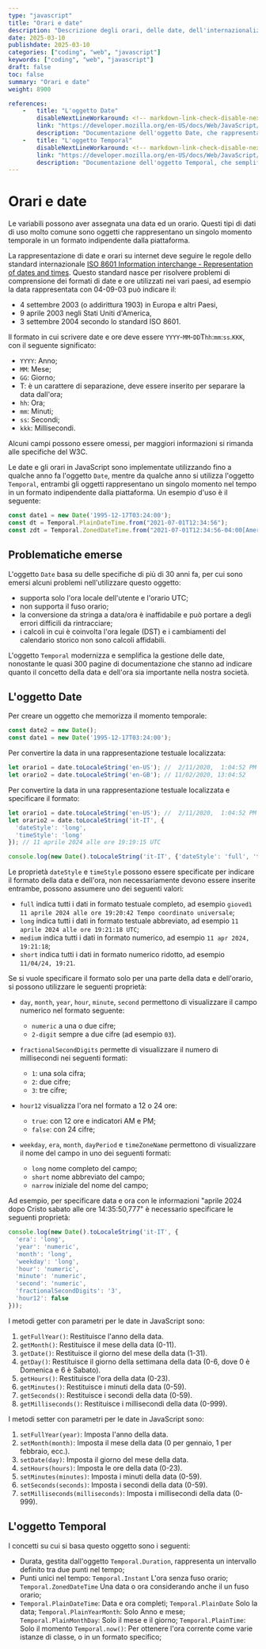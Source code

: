 ```yaml
---
type: "javascript"
title: "Orari e date"
description: "Descrizione degli orari, delle date, dell'internazionalizzazione, delle operazioni possibili per la manipolazione"
date: 2025-03-10
publishdate: 2025-03-10
categories: ["coding", "web", "javascript"]
keywords: ["coding", "web", "javascript"]
draft: false
toc: false
summary: "Orari e date"
weight: 8900

references:
    -   title: "L'oggetto Date"
        disableNextLineWorkaround: <!-- markdown-link-check-disable-next-line -->
        link: "https://developer.mozilla.org/en-US/docs/Web/JavaScript/Reference/Global_Objects/Date"
        description: "Documentazione dell'oggetto Date, che rappresenta un singolo momento nel tempo in un formato indipendente dalla piattaforma. Proprietà e metodi disponibili"
    -   title: "L'oggetto Temporal"
        disableNextLineWorkaround: <!-- markdown-link-check-disable-next-line -->
        link: "https://developer.mozilla.org/en-US/docs/Web/JavaScript/Reference/Global_Objects/Temporal"
        description: "Documentazione dell'oggetto Temporal, che semplifica, corregge e modernizza la gestione delle date e dell'ora. Proprietà e metodi disponibili"
---
```


# Orari e date

Le variabili possono aver assegnata una data ed un orario. Questi tipi di dati di uso molto comune sono oggetti che rappresentano un singolo momento temporale in un formato indipendente dalla piattaforma.

La rappresentazione di date e orari su internet deve seguire le regole dello standard internazionale
[ISO 8601 Information interchange - Representation of dates and times](https://it.wikipedia.org/wiki/ISO_8601). Questo standard nasce per risolvere problemi di comprensione dei formati di date e ore utilizzati nei vari paesi, ad esempio la data rappresentata con 04-09-03 può indicare il:

- 4 settembre 2003 (o addirittura 1903) in Europa e altri Paesi,
- 9 aprile 2003 negli Stati Uniti d'America,
- 3 settembre 2004 secondo lo standard ISO 8601.

Il formato in cui scrivere date e ore deve essere ``YYYY``-``MM``-``DD``T``hh``:``mm``:``ss``.``KKK``, con il seguente significato:

- ``YYYY``: Anno;
- ``MM``: Mese;
- ``GG``: Giorno;
- T: è un carattere di separazione, deve essere inserito per separare la data dall'ora;
- ``hh``: Ora;
- ``mm``: Minuti;
- ``ss``: Secondi;
- ``kkk``: Millisecondi.

Alcuni campi possono essere omessi, per maggiori informazioni si rimanda alle specifiche del W3C.

Le date e gli orari in JavaScript sono implementate utilizzando fino a qualche anno fa l'oggetto ``Date``, mentre da qualche anno si utilizza l'oggetto ``Temporal``, entrambi gli oggetti rappresentano un singolo momento nel tempo in un formato indipendente dalla piattaforma. Un esempio d'uso è il seguente:

```javascript
const date1 = new Date('1995-12-17T03:24:00');
const dt = Temporal.PlainDateTime.from("2021-07-01T12:34:56");
const zdt = Temporal.ZonedDateTime.from("2021-07-01T12:34:56-04:00[America/New_York]");
```

## Problematiche emerse

L'oggetto ``Date`` basa su delle specifiche di più di 30 anni fa, per cui sono emersi alcuni problemi nell'utilizzare questo oggetto:

- supporta solo l'ora locale dell'utente e l'orario UTC;
- non supporta il fuso orario;
- la conversione da stringa a data/ora è inaffidabile e può portare a degli errori difficili da rintracciare;
- i calcoli in cui è coinvolta l'ora legale (DST) e i cambiamenti del calendario storico non sono calcoli affidabili.

L'oggetto ``Temporal`` modernizza e semplifica la gestione delle date, nonostante le quasi 300 pagine di documentazione che stanno ad indicare quanto il concetto della data e dell'ora sia importante nella nostra società.

## L'oggetto Date

Per creare un oggetto che memorizza il momento temporale:

```javascript
const date2 = new Date();
const date1 = new Date('1995-12-17T03:24:00');
```

Per convertire la data in una rappresentazione testuale localizzata:

```javascript
let orario1 = date.toLocaleString('en-US'); //  2/11/2020,  1:04:52 PM
let orario2 = date.toLocaleString('en-GB'); // 11/02/2020, 13:04:52
```

Per convertire la data in una rappresentazione testuale localizzata e specificare il formato:

```javascript
let orario1 = date.toLocaleString('en-US'); //  2/11/2020,  1:04:52 PM
let orario2 = date.toLocaleString('it-IT', {
  'dateStyle': 'long',
  'timeStyle': 'long'
}); // 11 aprile 2024 alle ore 19:19:15 UTC

console.log(new Date().toLocaleString('it-IT', {'dateStyle': 'full', 'timeStyle': 'full'}))
```

Le proprietà ``dateStyle`` e ``timeStyle`` possono essere specificate per indicare il formato della data e dell'ora, non necessariamente devono essere inserite entrambe, possono assumere uno dei seguenti valori:

- ``full`` indica tutti i dati in formato testuale completo, ad esempio ``giovedì 11 aprile 2024 alle ore 19:20:42 Tempo coordinato universale``;
- ``long`` indica tutti i dati in formato testuale abbreviato, ad esempio ``11 aprile 2024 alle ore 19:21:18 UTC``;
- ``medium`` indica tutti i dati in formato numerico, ad esempio ``11 apr 2024, 19:21:18``;
- ``short`` indica tutti i dati in formato numerico ridotto, ad esempio ``11/04/24, 19:21``.

Se si vuole specificare il formato solo per una parte della data e dell'orario, si possono utilizzare le seguenti proprietà:

- ``day``, ``month``, ``year``, ``hour``, ``minute``, ``second`` permettono di visualizzare il campo numerico nel formato seguente:
  - ``numeric`` a una o due cifre;
  - ``2-digit`` sempre a due cifre (ad esempio ``03``).

- ``fractionalSecondDigits`` permette di visualizzare il numero di millisecondi nei seguenti formati:
  - ``1``: una sola cifra;
  - ``2``: due cifre;
  - ``3``: tre cifre;

- ``hour12`` visualizza l'ora nel formato a 12 o 24 ore:
  - ``true``: con 12 ore e indicatori AM e PM;
  - ``false``: con 24 cifre;

- ``weekday``, ``era``, ``month``, ``dayPeriod`` e ``timeZoneName`` permettono di visualizzare il nome del campo in uno dei seguenti formati:
  - ``long`` nome completo del campo;
  - ``short`` nome abbreviato del campo;
  - ``narrow`` iniziale del nome del campo;

Ad esempio, per specificare data e ora con le informazioni "aprile 2024 dopo Cristo sabato alle ore 14:35:50,777" è necessario specificare le seguenti proprietà:

```javascript
console.log(new Date().toLocaleString('it-IT', {
  'era': 'long',
  'year': 'numeric',
  'month': 'long',
  'weekday': 'long',
  'hour': 'numeric',
  'minute': 'numeric',
  'second': 'numeric',
  'fractionalSecondDigits': '3',
  'hour12': false
}));
```

I metodi getter con parametri per le date in JavaScript sono:

1. ``getFullYear()``: Restituisce l'anno della data.
2. ``getMonth()``: Restituisce il mese della data (0-11).
3. ``getDate()``: Restituisce il giorno del mese della data (1-31).
4. ``getDay()``: Restituisce il giorno della settimana della data (0-6, dove 0 è Domenica e 6 è Sabato).
5. ``getHours()``: Restituisce l'ora della data (0-23).
6. ``getMinutes()``: Restituisce i minuti della data (0-59).
7. ``getSeconds()``: Restituisce i secondi della data (0-59).
8. ``getMilliseconds()``: Restituisce i millisecondi della data (0-999).

I metodi setter con parametri per le date in JavaScript sono:

1. ``setFullYear(year)``: Imposta l'anno della data.
2. ``setMonth(month)``: Imposta il mese della data (0 per gennaio, 1 per febbraio, ecc.).
3. ``setDate(day)``: Imposta il giorno del mese della data.
4. ``setHours(hours)``: Imposta le ore della data (0-23).
5. ``setMinutes(minutes)``: Imposta i minuti della data (0-59).
6. ``setSeconds(seconds)``: Imposta i secondi della data (0-59).
7. ``setMilliseconds(milliseconds)``: Imposta i millisecondi della data (0-999).

## L'oggetto Temporal

I concetti su cui si basa questo oggetto sono i seguenti:

- Durata, gestita dall'oggetto ``Temporal.Duration``, rappresenta un intervallo definito tra due punti nel tempo;
- Punti unici nel tempo:
    ``Temporal.Instant`` L'ora senza fuso orario;
    ``Temporal.ZonedDateTime`` Una data o ora considerando anche il un fuso orario;
- ``Temporal.PlainDateTime``: Data e ora completi;
    ``Temporal.PlainDate`` Solo la data;
        ``Temporal.PlainYearMonth``: Solo Anno e mese;
        ``Temporal.PlainMonthDay``: Solo il mese e il giorno;
    ``Temporal.PlainTime``: Solo il momento
``Temporal.now()``: Per ottenere l'ora corrente come varie istanze di classe, o in un formato specifico;
